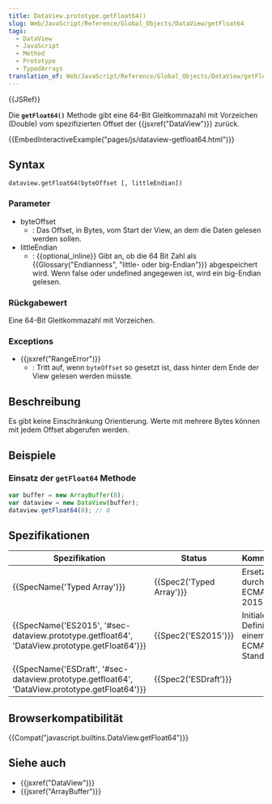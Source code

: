```yaml
---
title: DataView.prototype.getFloat64()
slug: Web/JavaScript/Reference/Global_Objects/DataView/getFloat64
tags:
  - DataView
  - JavaScript
  - Method
  - Prototype
  - TypedArrays
translation_of: Web/JavaScript/Reference/Global_Objects/DataView/getFloat64
---
```

{{JSRef}}

Die **`getFloat64()`** Methode gibt eine 64-Bit Gleitkommazahl mit Vorzeichen (Double) vom spezifizierten Offset der {{jsxref("DataView")}} zurück.

{{EmbedInteractiveExample("pages/js/dataview-getfloat64.html")}}

## Syntax

    dataview.getFloat64(byteOffset [, littleEndian])

### Parameter

- byteOffset
  - : Das Offset, in Bytes, vom Start der View, an dem die Daten gelesen werden sollen.
- littleEndian
  - : {{optional_inline}} Gibt an, ob die 64 Bit Zahl als {{Glossary("Endianness", "little- oder big-Endian")}} abgespeichert wird. Wenn false oder undefined angegewen ist, wird ein big-Endian gelesen.

### Rückgabewert

Eine 64-Bit Gleitkommazahl mit Vorzeichen.

### Exceptions

- {{jsxref("RangeError")}}
  - : Tritt auf, wenn `byteOffset` so gesetzt ist, dass hinter dem Ende der View gelesen werden müsste.

## Beschreibung

Es gibt keine Einschränkung Orientierung. Werte mit mehrere Bytes können mit jedem Offset abgerufen werden.

## Beispiele

### Einsatz der `getFloat64` Methode

```js
var buffer = new ArrayBuffer(8);
var dataview = new DataView(buffer);
dataview.getFloat64(0); // 0
```

## Spezifikationen

| Spezifikation                                                                                                                | Status                           | Kommentar                                   |
| ---------------------------------------------------------------------------------------------------------------------------- | -------------------------------- | ------------------------------------------- |
| {{SpecName('Typed Array')}}                                                                                         | {{Spec2('Typed Array')}} | Ersetzt durch ECMAScript 2015.              |
| {{SpecName('ES2015', '#sec-dataview.prototype.getfloat64', 'DataView.prototype.getFloat64')}} | {{Spec2('ES2015')}}         | Initiale Definition in einem ECMA-Standard. |
| {{SpecName('ESDraft', '#sec-dataview.prototype.getfloat64', 'DataView.prototype.getFloat64')}} | {{Spec2('ESDraft')}}     |                                             |

## Browserkompatibilität

{{Compat("javascript.builtins.DataView.getFloat64")}}

## Siehe auch

- {{jsxref("DataView")}}
- {{jsxref("ArrayBuffer")}}

